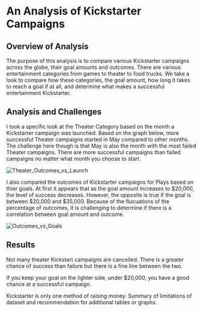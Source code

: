 # **An Analysis of Kickstarter Campaigns**
## **Overview of Analysis**
The purpose of this analysis is to compare various Kickstarter campaigns across the globe, their goal amounts and outcomes. There are various entertainment categories from games to theater to food trucks. We take a look to compare how these categories, the goal amount, how long it takes to reach a goal if at all, and determine what makes a successful entertainment Kickstarter.

## **Analysis and Challenges**
I took a specific look at the Theater Category based on the month a Kickstarter campaign was launched. Based on the graph below, more successful Theater campaigns started in May compared to other months. The challenge here though is that May is also the month with the most failed Theater campaigns. There are more successful campaigns than failed campaigns no matter what month you choose to start.

![Theater_Outcomes_vs_Launch](https://user-images.githubusercontent.com/99851211/159178311-1fb7e841-0b8a-4568-81db-171bdcaea9ea.png)

I also compared the outcomes of Kickstarter campaigns for Plays based on thier goals. At first it appears that as the goal amount increases to $20,000, the level of success decreases. However, the opposite is true if the goal is between $20,000 and $35,000. Because of the flucuations of the percentage of outcomes, it is challenging to determine if there is a correlation between goal amount and outcome.

![Outcomes_vs_Goals](https://user-images.githubusercontent.com/99851211/159178358-c5fcce51-d115-41fb-a202-e80e7d117a76.png)

## **Results**

Not many theater Kickstart campaigns are cancelled. There is a greater chance of success than failure but there is a fine line between the two. 

If you keep your goal on the lighter side, under $20,000, you have a good chance at a successful campaign.

Kickstarter is only one method of raising money. 
Summary of limitations of dataset and recommendation for additional tables or graphs.

